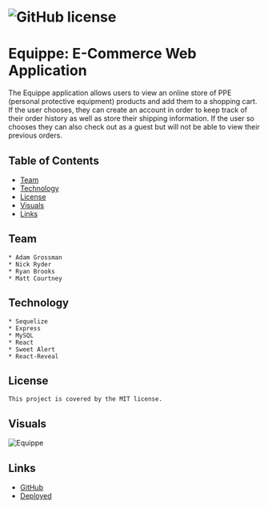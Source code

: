  #  ![GitHub license](https://img.shields.io/badge/license-MIT-blue.svg)
# Equippe: E-Commerce Web Application

The Equippe application allows users to view an online store of PPE (personal protective equipment) products and add them to a shopping cart. If the user chooses, they can create an account in order to keep track of their order history as well as store their shipping information. If the user so chooses they can also check out as a guest but will not be able to view their previous orders.


 ## Table of Contents
 * [Team](#Team)
 * [Technology](#Technology)
 * [License](#License)
 * [Visuals](#Visuals)
 * [Links](#Links)


## Team
    * Adam Grossman
    * Nick Ryder
    * Ryan Brooks
    * Matt Courtney

## Technology
    * Sequelize
    * Express 
    * MySQL
    * React
    * Sweet Alert
    * React-Reveal
 
## License
    This project is covered by the MIT license.
 
## Visuals
![Equippe](client/src/assets/images/equippe.png)

  ## Links
   * [GitHub](https://github.com/sharkattack182/project-3)
   * [Deployed](https://vast-ravine-19894.herokuapp.com/)

